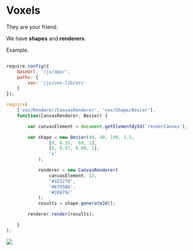 # Voxels

They are your friend.

We have **shapes** and **renderers**.

Example.

```js

require.config({
	baseUrl: '/js/app/',
	paths: {
		vox: '/js/vox-lib/src'
	}
});

require(
	['vox/Renderer/CanvasRenderer', 'vox/Shape/Bezier'],
	function(CanvasRenderer, Bezier) {

		var canvasElement = document.getElementById('renderCanvas');

		var shape = new Bezier(40, 40, 100, 1.5,
				[0, 0.35, .69, 1],
				[0, 0.97, 0.09, 1],
				'x'
			),

			renderer = new CanvasRenderer(
				canvasElement, 12,
				'#1E527D',
				'#6795BA',
				'#26679c'
			);
			results = shape.generate3d();

		renderer.render(results);

	}
);

```

![](http://oranj.io/uploads/voxel/Screen%20Shot%202014-10-01%20at%201.15.07%20AM.png)
